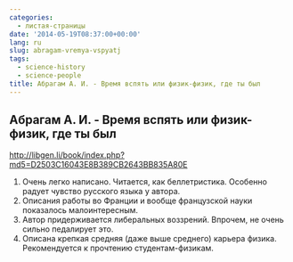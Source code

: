 ```yaml
---
categories:
  - листая-страницы
date: '2014-05-19T08:37:00+00:00'
lang: ru
slug: abragam-vremya-vspyatj
tags:
  - science-history
  - science-people
title: Абрагам А. И. - Время вспять или физик-физик, где ты был
---
```


## Абрагам А. И. - Время вспять или физик-физик, где ты был

<http://libgen.li/book/index.php?md5=D2503C16043E8B389CB2643BB835A80E>

<!--more-->

1.  Очень легко написано. Читается, как беллетристика. Особенно радует чувство русского языка у автора.
2.  Описания работы во Франции и вообще французской науки показалось малоинтересным.
3.  Автор придерживается либеральных воззрений. Впрочем, не очень сильно педалирует это.
4.  Описана крепкая средняя (даже выше среднего) карьера физика. Рекомендуется к прочтению студентам-физикам.
